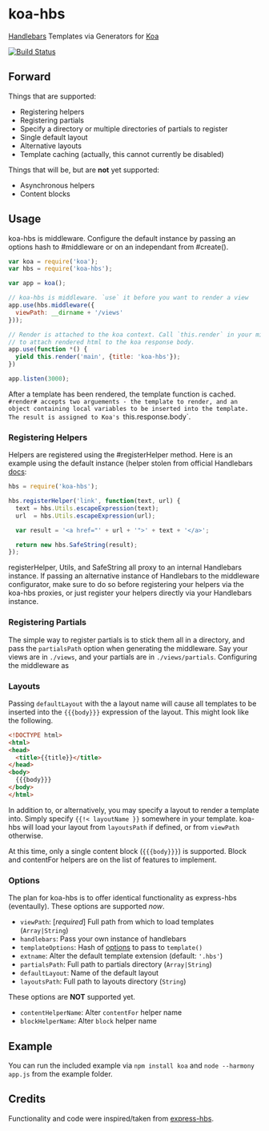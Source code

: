 koa-hbs
=======

[Handlebars](http://handlebarsjs.com) Templates via Generators for
[Koa](https://github.com/koajs/koa/)

[![Build Status][travis-badge]][repo-url]

## Forward
Things that are supported:
- Registering helpers
- Registering partials
- Specify a directory or multiple directories of partials to register
- Single default layout
- Alternative layouts
- Template caching (actually, this cannot currently be disabled)

Things that will be, but are **not** yet supported:
- Asynchronous helpers
- Content blocks

## Usage
koa-hbs is middleware. Configure the default instance by passing an options hash
to #middleware or on an independant from #create().

```javascript
var koa = require('koa');
var hbs = require('koa-hbs');

var app = koa();

// koa-hbs is middleware. `use` it before you want to render a view
app.use(hbs.middleware({
  viewPath: __dirname + '/views'
}));

// Render is attached to the koa context. Call `this.render` in your middleware
// to attach rendered html to the koa response body.
app.use(function *() {
  yield this.render('main', {title: 'koa-hbs'});
})

app.listen(3000);

```

After a template has been rendered, the template function is cached. `#render#
accepts two arguements - the template to render, and an object containing local
variables to be inserted into the template. The result is assigned to Koa's
`this.response.body`.

### Registering Helpers
Helpers are registered using the #registerHelper method. Here is an example
using the default instance (helper stolen from official Handlebars
[docs](http://handlebarsjs.com):

```javascript
hbs = require('koa-hbs');

hbs.registerHelper('link', function(text, url) {
  text = hbs.Utils.escapeExpression(text);
  url  = hbs.Utils.escapeExpression(url);

  var result = '<a href="' + url + '">' + text + '</a>';

  return new hbs.SafeString(result);
});
```

registerHelper, Utils, and SafeString all proxy to an internal Handlebars
instance. If passing an alternative instance of Handlebars to the middleware
configurator, make sure to do so before registering your helpers via the koa-hbs
proxies, or just register your helpers directly via your Handlebars instance.

### Registering Partials
The simple way to register partials is to stick them all in a directory, and
pass the `partialsPath` option when generating the middleware. Say your views
are in `./views`, and your partials are in `./views/partials`. Configuring the
middleware as

### Layouts
Passing `defaultLayout` with the a layout name will cause all templates to be
inserted into the `{{{body}}}` expression of the layout. This might look like
the following.

```html
<!DOCTYPE html>
<html>
<head>
  <title>{{title}}</title>
</head>
<body>
  {{{body}}}
</body>
</html>
```

In addition to, or alternatively, you may specify a layout to render a template
into. Simply specify `{{!< layoutName }}` somewhere in your template. koa-hbs
will load your layout from `layoutsPath` if defined, or from `viewPath`
otherwise.

At this time, only a single content block (`{{{body}}}`) is supported. Block and
contentFor helpers are on the list of features to implement.

### Options
The plan for koa-hbs is to offer identical functionality as express-hbs
(eventaully). These options are supported _now_.

- `viewPath`: [_required_] Full path from which to load templates
  (`Array|String`)
- `handlebars`: Pass your own instance of handlebars
- `templateOptions`: Hash of
  [options](http://handlebarsjs.com/execution.html#Options) to pass to
  `template()`
- `extname`: Alter the default template extension (default: `'.hbs'`)
- `partialsPath`: Full path to partials directory (`Array|String`)
- `defaultLayout`: Name of the default layout
- `layoutsPath`: Full path to layouts directory (`String`)

These options are **NOT** supported yet.

- `contentHelperName`: Alter `contentFor` helper name
- `blockHelperName`: Alter `block` helper name



## Example
You can run the included example via `npm install koa` and
`node --harmony app.js` from the example folder.

## Credits
Functionality and code were inspired/taken from
[express-hbs](https://github.com/barc/express-hbs/).

[travis-badge]: https://travis-ci.org/jwilm/koa-hbs.png?branch=master
[repo-url]: https://travis-ci.org/jwilm/koa-hbs
